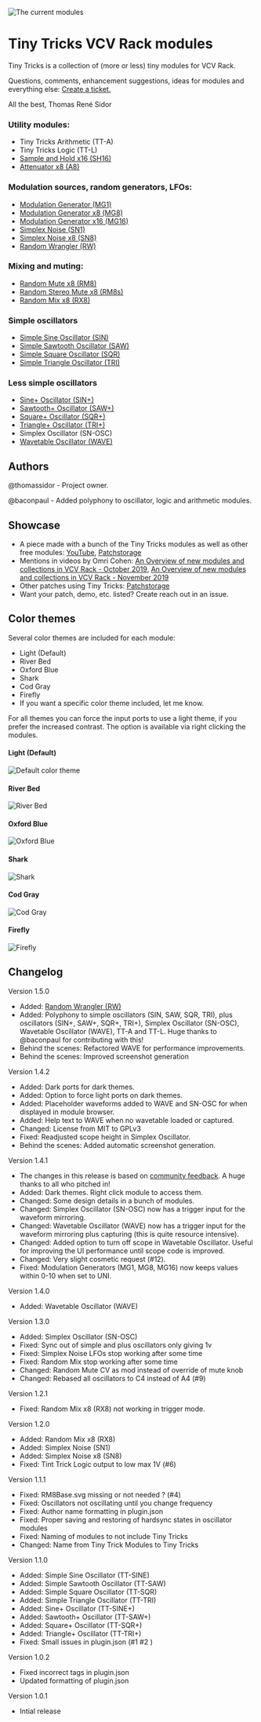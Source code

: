 ![The current modules](/combined-screenshots/default.png?raw=true)

# Tiny Tricks VCV Rack modules

Tiny Tricks is a collection of (more or less) tiny modules for VCV Rack.

Questions, comments, enhancement suggestions, ideas for modules and everything else: [Create a ticket.](https://github.com/thomassidor/tinytricks/issues/new)

All the  best, Thomas René Sidor

### Utility modules:
* Tiny Tricks Arithmetic (TT-A)
* Tiny Tricks Logic (TT-L)
* [Sample and Hold x16 (SH16)](/docs/sh16.md)
* [Attenuator x8 (A8)](/docs/a8.md)

### Modulation sources, random generators, LFOs:
* [Modulation Generator (MG1)](/docs/mg.md)
* [Modulation Generator x8 (MG8)](/docs/mg.md)
* [Modulation Generator x16 (MG16)](/docs/mg.md)
* [Simplex Noise (SN1)](/docs/sn.md)
* [Simplex Noise x8 (SN8)](/docs/sn.md)
* [Random Wrangler (RW)](/docs/rw.md)

### Mixing and muting:
* [Random Mute x8 (RM8)](/docs/rm8.md)
* [Random Stereo Mute x8 (RM8s)](/docs/rm8.md)
* [Random Mix x8 (RX8)](/docs/rx8.md)

### Simple oscillators
* [Simple Sine Oscillator (SIN)](/docs/simple.md)
* [Simple Sawtooth Oscillator (SAW)](/docs/simple.md)
* [Simple Square Oscillator (SQR)](/docs/simple.md)
* [Simple Triangle Oscillator (TRI)](/docs/simple.md)

### Less simple oscillators
* [Sine+ Oscillator (SIN+)](/docs/plus.md)
* [Sawtooth+ Oscillator (SAW+)](/docs/plus.md)
* [Square+ Oscillator (SQR+)](/docs/plus.md)
* [Triangle+ Oscillator (TRI+)](/docs/plus.md)
* Simplex Oscillator (SN-OSC)
* [Wavetable Oscillator (WAVE)](/docs/wave.md)

## Authors
@thomassidor - Project owner.

@baconpaul - Added polyphony to oscillator, logic and arithmetic modules.

## Showcase
* A piece made with a bunch of the Tiny Tricks modules as well as other free modules: [YouTube](https://www.youtube.com/watch?v=H_Re-JwXp9E), [Patchstorage](https://patchstorage.com/tiny-tricks-piece/)
* Mentions in videos by Omri Cohen: [An Overview of new modules and collections in VCV Rack - October 2019](https://www.youtube.com/watch?v=gZjwwsUKmBY&t=1049s), [An Overview of new modules and collections in VCV Rack - November 2019](https://www.youtube.com/watch?v=0EnhdQqmEQ4&t=849s)
* Other patches using Tiny Tricks: [Patchstorage](https://patchstorage.com/explore/?search_query=&tax_post_tag%5B%5D=tiny-tricks&orderby=modified)
* Want your patch, demo, etc. listed? Create reach out in an issue.

## Color themes
Several color themes are included for each module:

* Light (Default)
* River Bed
* Oxford Blue
* Shark
* Cod Gray
* Firefly
* If you want a specific color theme included, let me know.

For all themes you can force the input ports to use a light theme, if you prefer the increased contrast. The option is available via right clicking the modules.

#### Light (Default)
![Default color theme](/combined-screenshots/default.png?raw=true)

#### River Bed
![River Bed](/combined-screenshots/river-bed.png?raw=true)

#### Oxford Blue
![Oxford Blue](/combined-screenshots/oxford-blue.png?raw=true)

#### Shark
![Shark](/combined-screenshots/shark.png?raw=true)

#### Cod Gray
![Cod Gray](/combined-screenshots/cod-gray.png?raw=true)

#### Firefly
![Firefly](/combined-screenshots/firefly.png?raw=true)

## Changelog

Version 1.5.0
* Added: [Random Wrangler (RW)](/docs/rw.md)
* Added: Polyphony to simple oscillators (SIN, SAW, SQR, TRI), plus oscillators (SIN+, SAW+, SQR+, TRI+), Simplex Oscillator (SN-OSC), Wavetable Oscillator (WAVE), TT-A and TT-L. Huge thanks to @baconpaul for contributing with this!
* Behind the scenes: Refactored WAVE for performance improvements.
* Behind the scenes: Improved screenshot generation

Version 1.4.2
* Added: Dark ports for dark themes.
* Added: Option to force light ports on dark themes.
* Added: Placeholder waveforms added to WAVE and SN-OSC for when displayed in module browser.
* Added: Help text to WAVE when no wavetable loaded or captured.
* Changed: License from MIT to GPLv3
* Fixed: Readjusted scope height in Simplex Oscillator.
* Behind the scenes: Added automatic screenshot generation.

Version 1.4.1
* The changes in this release is based on [community feedback](https://community.vcvrack.com/t/tiny-tricks-request-for-feedback/6788). A huge thanks to all who pitched in!
* Added: Dark themes. Right click module to access them.
* Changed: Some design details in a bunch of modules.
* Changed: Simplex Oscillator (SN-OSC) now has a trigger input for the waveform mirroring.
* Changed: Wavetable Oscillator (WAVE) now has a trigger input for the waveform mirroring plus capturing (this is quite resource intensive).
* Changed: Added option to turn off scope in Wavetable Oscillator. Useful for improving the UI performance until scope code is improved.
* Changed: Very slight cosmetic request (#12).
* Fixed: Modulation Generators (MG1, MG8, MG16) now keeps values within 0-10 when set to UNI.

Version 1.4.0
* Added: Wavetable Oscillator (WAVE)

Version 1.3.0
* Added: Simplex Oscillator (SN-OSC)
* Fixed: Sync out of simple and plus oscillators only giving 1v
* Fixed: Simplex Noise LFOs stop working after some time
* Fixed: Random Mix stop working after some time
* Changed: Random Mute CV as mod instead of override of mute knob
* Changed: Rebased all oscillators to C4 instead of A4 (#9)

Version 1.2.1
* Fixed: Random Mix x8 (RX8) not working in trigger mode.

Version 1.2.0
* Added: Random Mix x8 (RX8)
* Added: Simplex Noise (SN1)
* Added: Simplex Noise x8 (SN8)
* Fixed: Tint Trick Logic output to low max 1V (#6)

Version 1.1.1
* Fixed: RM8Base.svg missing or not needed ? (#4)
* Fixed: Oscillators not oscillating until you change frequency
* Fixed: Author name formatting in plugin.json
* Fixed: Proper saving and restoring of hardsync states in oscillator modules
* Fixed: Naming of modules to not include Tiny Tricks
* Changed: Name from Tiny Trick Modules to Tiny Tricks

Version 1.1.0
* Added: Simple Sine Oscillator (TT-SINE)
* Added: Simple Sawtooth Oscillator (TT-SAW)
* Added: Simple Square Oscillator (TT-SQR)
* Added: Simple Triangle Oscillator (TT-TRI)
* Added: Sine+ Oscillator (TT-SINE+)
* Added: Sawtooth+ Oscillator (TT-SAW+)
* Added: Square+ Oscillator (TT-SQR+)
* Added: Triangle+ Oscillator (TT-TRI+)
* Fixed: Small issues in plugin.json (#1 #2 )

Version 1.0.2
* Fixed incorrect tags in plugin.json
* Updated formatting of plugin.json

Version 1.0.1
* Intial release

